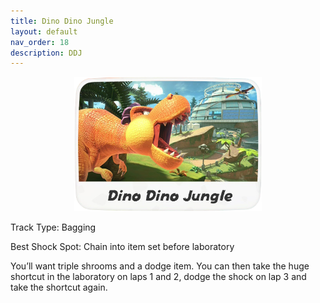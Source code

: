 ```yaml
---
title: Dino Dino Jungle
layout: default
nav_order: 18
description: DDJ
---
```


<p align="center">
  <img src="/assets/images/icon-dino-dino-jungle.png" alt="Dino Dino Jungle" width="300"/>
</p>

Track Type: Bagging

Best Shock Spot: Chain into item set before laboratory

You’ll want triple shrooms and a dodge item. You can then take the huge shortcut in the laboratory on laps 1 and 2, dodge the shock on lap 3 and take the shortcut again.
